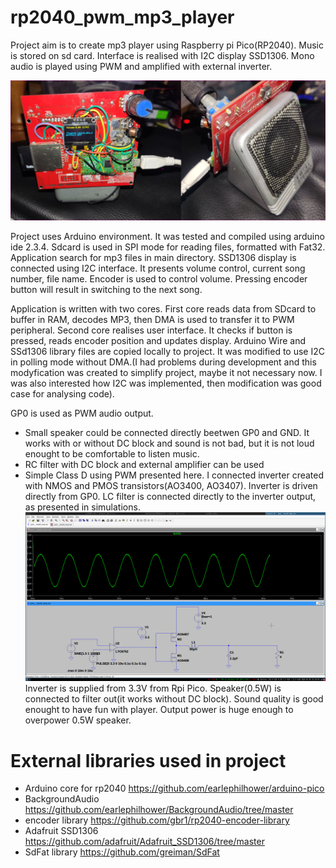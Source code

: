 # rp2040_pwm_mp3_player
Project aim is to create mp3 player using Raspberry pi Pico(RP2040). Music is stored on sd card. Interface is realised with I2C display SSD1306. Mono audio is played using PWM and amplified with external inverter.

![alt text](https://github.com/mztulip/rp2040_pwm_mp3_player/blob/main/hardware_img/main.png?raw=true)

Project uses Arduino environment. It was tested and compiled using arduino ide 2.3.4.
Sdcard is used in SPI mode for reading files, formatted with Fat32.
Application search for mp3 files in main directory. 
SSD1306 display is connected using I2C interface. It presents volume control, current song number,
file name. Encoder is used to control volume. Pressing encoder button will result in switching to the next song.

Application is written with two cores. First core reads data from SDcard to buffer in RAM, decodes MP3,
then DMA is used to transfer it to PWM peripheral. 
Second core realises user interface. It checks if  button is pressed, reads encoder position and updates display.
Arduino Wire and SSd1306 library files are copied locally to project.
It was modified to use I2C in polling mode without DMA.(I had problems
during development and this modyfication was created to simplify project, maybe it not necessary now. I was also interested how
I2C was implemented, then modification was good case for analysing code).

GP0 is used as PWM audio output. 
* Small speaker could be connected directly beetwen GP0 and GND.
It works with or without DC block and sound is not bad, but it is not loud enought to be comfortable to listen music.
* RC filter with DC block and external amplifier can be used
* Simple Class D using PWM presented here. I connected inverter created with NMOS and PMOS transistors(AO3400, AO3407).
Inverter is driven directly from GP0. LC filter is connected directly to the inverter output, as presented in simulations. 
![alt text](https://github.com/mztulip/rp2040_pwm_mp3_player/blob/main/filter_sim/class_d_sim.png?raw=true)
Inverter is supplied from 3.3V from Rpi Pico. Speaker(0.5W) is connected to filter out(it works without DC block). 
Sound quality is good enought to have fun with player. Output power is huge enough to overpower 0.5W speaker.


# External libraries used in project

* Arduino core for rp2040 https://github.com/earlephilhower/arduino-pico
* BackgroundAudio https://github.com/earlephilhower/BackgroundAudio/tree/master
* encoder library https://github.com/gbr1/rp2040-encoder-library
* Adafruit SSD1306 https://github.com/adafruit/Adafruit_SSD1306/tree/master
* SdFat library https://github.com/greiman/SdFat